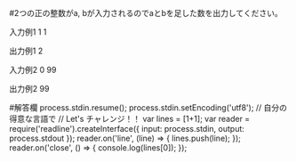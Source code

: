 #2つの正の整数がa, bが入力されるのでaとbを足した数を出力してください。

入力例1
1 1

出力例1
2

入力例2
0 99

出力例2
99


#解答欄
process.stdin.resume();
process.stdin.setEncoding('utf8');
// 自分の得意な言語で
// Let's チャレンジ！！
var lines = [1+1];
var reader = require('readline').createInterface({
  input: process.stdin,
  output: process.stdout
});
reader.on('line', (line) => {
  lines.push(line);
});
reader.on('close', () => {
  console.log(lines[0]);
});

